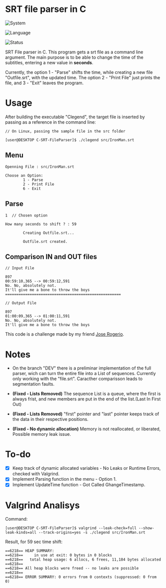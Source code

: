 # SRT file parser in C

![System](https://img.shields.io/badge/System-Android_TERMUX-47D167?style=for-the-badge&logo=android)

![Language](https://img.shields.io/badge/language-c-00599c?style=for-the-badge&logo=c&logoColor=white)

![Status](https://img.shields.io/badge/status-concluded-87D935?style=for-the-badge)

SRT File parser in C. This program gets a srt file as a command line argument. The main purpose is to be able to change the time of the subtitles, entering a new value in **seconds**. 

Currently, the option 1 - "Parse" shifts the time, while creating a new file "Outfile.srt", with the updated time. The option 2 - "Print File" just prints the file, and 3 - "Exit" leaves the program.

# Usage

After building the executable "Clegend", the target file is inserted by passing as a reference in the command line:

````
// On Linux, passing the sample file in the src folder

[user@DESKTOP C-SRT-FileParser]$ ./clegend src/IronMan.srt
````
## Menu

````
Openning File : src/IronMan.srt

Choose an Option:
        1 - Parse
        2 - Print File
        6 - Exit
````
## Parse

````
1  // Chosen option

How many seconds to shift ? : 59

        Creating Outfile.srt...

        Outfile.srt created.
````
## Comparison IN and OUT files

````
// Input File

897
00:59:10,365 --> 00:59:12,591
No. No, absolutely not.
It'll give me a bone to throw the boys
====================================================

// Output File

897
01:00:09,365 --> 01:00:11,591
No. No, absolutely not.
It'll give me a bone to throw the boys

````

This code is a challenge made by my friend [Jose Rogerio](https://github.com/almeidajr).

# Notes 

- On the branch "DEV" there is a preliminar implementation of the full parser, wich can turn the entire file into a List of sequences. Currently only working with the "file.srt". Caracther comparisson leads to segmentation faults.

- **(Fixed - Lists Removed)** The sequence List is a queue, where the first is always frist, and new members are put in the end of the list.(Last In First Out)
- **(Fixed - Lists Removed)** "first" pointer and "last" pointer keeps track of the data in their respective positions.
- **(Fixed - No dynamic allocation)** Memory is not reallocated, or liberated, Possible memory leak issue.

# To-do
- [X] Keep track of dynamic allocated variables - No Leaks or Runtime Errors, checked with Valgrind.
- [X] Implement Parsing function in the menu - Option 1.
- [X] Implement UpdateTime function - Got Called GhangeTimestamp.

# Valgrind Analisys
Command:
````
[user@DESKTOP C-SRT-FileParser]$ valgrind --leak-check=full --show-leak-kinds=all --track-origins=yes -s ./clegend src/IronMan.srt
````
Result, for 59 sec time shift:
````
==6218== HEAP SUMMARY:
==6218==     in use at exit: 0 bytes in 0 blocks
==6218==   total heap usage: 6 allocs, 6 frees, 11,184 bytes allocated
==6218== 
==6218== All heap blocks were freed -- no leaks are possible
==6218== 
==6218== ERROR SUMMARY: 0 errors from 0 contexts (suppressed: 0 from 0)

````